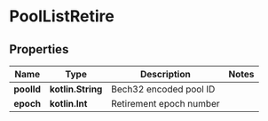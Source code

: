 
# PoolListRetire

## Properties
Name | Type | Description | Notes
------------ | ------------- | ------------- | -------------
**poolId** | **kotlin.String** | Bech32 encoded pool ID | 
**epoch** | **kotlin.Int** | Retirement epoch number | 



